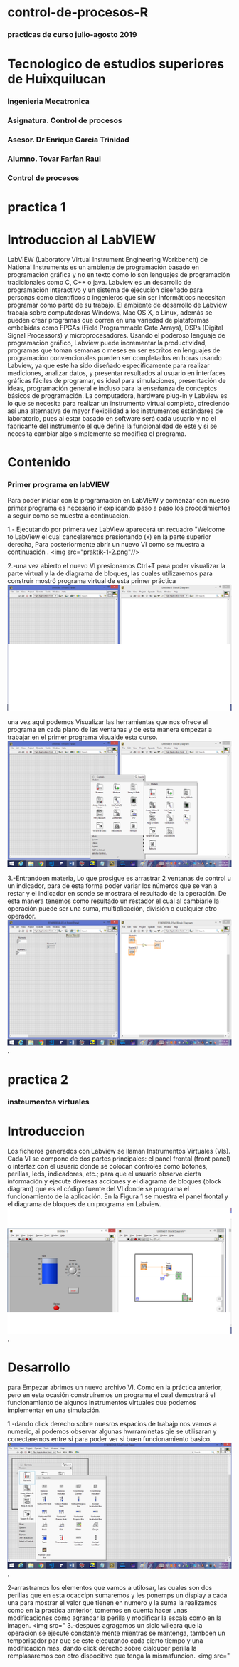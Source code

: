 # control-de-procesos-R
### practicas de curso julio-agosto 2019
# Tecnologico de estudios superiores de Huixquilucan

### Ingenieria Mecatronica 

### Asignatura. Control de procesos 

### Asesor. Dr Enrique Garcia Trinidad 

### Alumno. Tovar Farfan Raul
### Control de procesos 
# practica 1
# Introduccion al LabVIEW 

LabVIEW (Laboratory Virtual Instrument Engineering Workbench) de National Instruments es
un ambiente de programación basado en programación gráfica y no en texto como lo son
lenguajes de programación tradicionales como C, C++ o java. Labview es un desarrollo de
programación interactivo y un sistema de ejecución diseñado para personas como científicos o
ingenieros que sin ser informáticos necesitan programar como parte de su trabajo. El ambiente
de desarrollo de Labview trabaja sobre computadoras Windows, Mac OS X, o Linux, además se
pueden crear programas que corren en una variedad de plataformas embebidas como FPGAs
(Field Programmable Gate Arrays), DSPs (Digital Signal Processors) y microprocesadores.
Usando el poderoso lenguaje de programación gráfico, Labview puede incrementar la
productividad, programas que toman semanas o meses en ser escritos en lenguajes de
programación convencionales pueden ser completados en horas usando Labview, ya que este
ha sido diseñado específicamente para realizar mediciones, analizar datos, y presentar
resultados al usuario en interfaces gráficas fáciles de programar, es ideal para simulaciones,
presentación de ideas, programación general e incluso para la enseñanza de conceptos básicos
de programación.
La computadora, hardware plug-in y Labview es lo que se necesita para realizar un instrumento
virtual completo, ofreciendo así una alternativa de mayor flexibilidad a los instrumentos
estándares de laboratorio, pues al estar basado en software será cada usuario y no el fabricante
del instrumento el que define la funcionalidad de este y si se necesita cambiar algo simplemente
se modifica el programa.


# Contenido
### Primer programa en labVIEW
Para poder iniciar con la programacion en LabVIEW y comenzar con nuesro primer programa es necesario ir explicando paso a paso los procedimientos a seguir como se muestra a continuacion.


1.- Ejecutando por primera vez LabView aparecerá un recuadro "Welcome to LabView el cual cancelaremos presionando (x) en la parte superior derecha, Para posteriormente abrir un nuevo VI como se muestra a continuación .
<img src="praktik-1-2.png"//>

2.-una vez abierto el nuevo VI presionamos Ctrl+T para poder visualizar la parte virtual y la de diagrama de bloques, las cuales utilizaremos para construir mostró programa virtual de esta primer práctica
<img src="praktik-1-3.png"/>

una vez aqui podemos Visualizar las herramientas que nos ofrece el programa en cada plano de las ventanas y de esta manera empezar a trabajar en el primer programa visualde esta curso.
<img src="praktik-1-4.png"/>

3.-Entrandoen materia, Lo que prosigue es arrastrar 2 ventanas de control u un indicador, para de esta forma poder variar los números que se van a restar y el indicador en sonde se mostrara el resultado de la operación.
De esta manera tenemos como resultado un restador el cual al cambiarle la operación puede ser una suma, multiplicación, división o cualquier otro operador.
<img src="praktik-1-5.png"/>.



# practica 2
### insteumentoa virtuales

# Introduccion
Los ficheros generados con Labview se llaman Instrumentos Virtuales (VIs). Cada VI se compone de dos partes principales: el panel frontal (front panel) o interfaz con el usuario donde se colocan controles como botones, perillas, leds, indicadores, etc.; para que el usuario observe cierta información y ejecute diversas acciones y el diagrama de bloques (block diagram) que es el código fuente del VI donde se programa el funcionamiento de la aplicación. En la Figura 1 se muestra el panel frontal y el diagrama de bloques de un programa en Labview.
<img src="praktik-2-1.png"/>.

# Desarrollo
para  Empezar abrimos un nuevo archivo VI. Como en la práctica anterior, pero en esta ocasión   construiremos un programa el cual demostrará el funcionamiento de algunos instrumentos virtuales que podemos implementar en una simulación.

1.-dando click derecho sobre nuesros espacios de trabajp nos vamos a numeric, ai podemos observar algunas hwrraminetas qie se utilisaran y conectaremos entre si para poder ver si buen funcionamiento basico.
<img src="praktik-2-2.jpg"/>.
                         
2-arrastramos los elementos que vamos a utilosar, las cuales son dos perillas que en esta ocaccipn sumaremos y les ponemps un display a cada una para mostrar el valor que tienen en numero y la suma la realizamos como en la practica amterior, tomemos en cuenta hacer unas modificaciones como agrandar la perilla y modificar la escala como en la imagen.
<img src="
3.-despues agragamos un siclo wileara que la operacion se ejecute constante mente mientras se mantenga, tamboen un temporisador par que se este ejecutando cada cierto tiempo y una modificacion mas, dando click derecho sobre cialquoer perilla la remplasaremos con otro dispocitivo que tenga la mismafuncion.
<img src="





